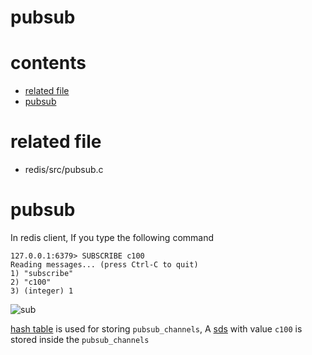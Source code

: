 # pubsub

# contents

* [related file](#related-file)
* [pubsub](#pubsub)


# related file

* redis/src/pubsub.c

# pubsub

In redis client, If you type the following command

    127.0.0.1:6379> SUBSCRIBE c100
    Reading messages... (press Ctrl-C to quit)
    1) "subscribe"
    2) "c100"
    3) (integer) 1


![sub](https://github.com/zpoint/Redis-Internals/blob/5.0/Server/pubsub/sub.png)

[hash table](https://github.com/zpoint/Redis-Internals/blob/5.0/Object/hash/hash.md#OBJ_ENCODING_HT) is used for storing `pubsub_channels`, A [sds](https://github.com/zpoint/Redis-Internals/blob/5.0/Object/sds/sds.md) with value `c100` is stored inside the `pubsub_channels`


